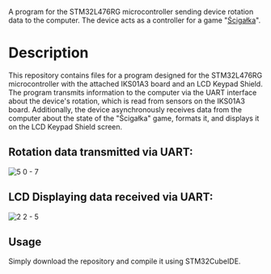 A program for the STM32L476RG microcontroller sending device rotation data to the computer. The device acts as a controller for a game "[Ścigałka](https://github.com/Triadziuch/Scigalka)".

# Description
This repository contains files for a program designed for the STM32L476RG microcontroller with the attached IKS01A3 board and an LCD Keypad Shield. The program transmits information to the computer via the UART interface about the device's rotation, which is read from sensors on the IKS01A3 board. Additionally, the device asynchronously receives data from the computer about the state of the "Ścigałka" game, formats it, and displays it on the LCD Keypad Shield screen.

## Rotation data transmitted via UART:
![5 0 - 7](https://github.com/Triadziuch/STM32-Project-files/assets/75269577/2d5413a4-7a7d-4dac-bcdd-5f28fad6ad73)


## LCD Displaying data received via UART:
![2 2 - 5](https://github.com/Triadziuch/STM32-Project-files/assets/75269577/e8a522a3-cdae-4906-bf52-13842347878b)


## Usage
Simply download the repository and compile it using STM32CubeIDE.
